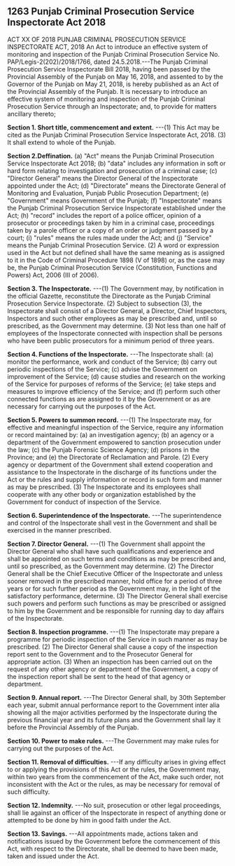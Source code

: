 ## 1263 Punjab Criminal Prosecution Service Inspectorate Act 2018
 
ACT XX OF 2018
PUNJAB CRIMINAL PROSECUTION SERVICE
INSPECTORATE ACT, 2018
An Act to introduce an effective system of monitoring and
inspection of the Punjab Criminal Prosecution Service
No. PAP/Legis-2(202)/2018/1766, dated 24.5.2018.---The Punjab Criminal Prosecution Service Inspectorate Bill 2018, having been passed by the Provincial Assembly of the Punjab on May 16, 2018, and assented to by the Governor of the Punjab on May 21, 2018, is hereby published as an Act of the Provincial Assembly of the Punjab.
It is necessary to introduce an effective system of monitoring and inspection of the Punjab Criminal Prosecution Service through an Inspectorate; and, to provide for matters ancillary thereto;

**Section 1. Short title, commencement and extent.**
---(1) This Act may be cited as the Punjab Criminal Prosecution Service Inspectorate Act, 2018.
   (3) It shall extend to whole of the Punjab.

 
**Section 2.Deffination.**
(a) "Act" means the Punjab Criminal Prosecution Service Inspectorate Act 2018;
(b) "data" includes any information in soft or hard form relating to investigation and prosecution of a criminal case;
(c) "Director General" means the Director General of the Inspectorate appointed under the Act;
(d) "Directorate" means the Directorate General of Monitoring and Evaluation, Punjab Public Prosecution Department;
(e) "Government" means Government of the Punjab;
(f) "Inspectorate" means the Punjab Criminal Prosecution Service Inspectorate established under the Act;
(h) "record" includes the report of a police officer, opinion of a prosecutor or proceedings taken by him in a criminal case, proceedings taken by a parole officer or a copy of an order or judgment passed by a court;
(i) "rules" means the rules made under the Act; and
(j) "Service" means the Punjab Criminal Prosecution Service.
(2) A word or expression used in the Act but not defined shall have the same meaning as is assigned to it in the Code of Criminal Procedure 1898 (V of 1898) or, as the case may be, the Punjab Criminal Prosecution Service (Constitution, Functions and Powers) Act, 2006 (III of 2006).

 
**Section 3. The Inspectorate.**
---(1) The Government may, by notification in the official Gazette, reconstitute the Directorate as the Punjab Criminal Prosecution Service Inspectorate.
   (2) Subject to subsection (3), the Inspectorate shall consist of a Director General, a Director, Chief Inspectors, Inspectors and such other employees as may be prescribed and, until so prescribed, as the Government may determine.
   (3) Not less than one half of employees of the Inspectorate connected with inspection shall be persons who have been public prosecutors for a minimum period of three years.

 
**Section 4. Functions of the Inspectorate.**
---The Inspectorate shall:
   (a) monitor the performance, work and conduct of the Service;
   (b) carry out periodic inspections of the Service;
   (c) advise the Government on improvement of the Service;
   (d) cause studies and research on the working of the Service for purposes of reforms of the Service;
   (e) take steps and measures to improve efficiency of the Service; and
   (f) perform such other connected functions as are assigned to it by the Government or as are necessary for carrying out the purposes of the Act.

 
**Section 5. Powers to summon record.**
---(1) The Inspectorate may, for effective and meaningful inspection of the Service, require any information or record maintained by:
   (a) an investigation agency;
   (b) an agency or a department of the Government empowered to sanction prosecution under the law;
   (c) the Punjab Forensic Science Agency;
   (d) prisons in the Province; and
   (e) the Directorate of Reclamation and Parole.
   (2) Every agency or department of the Government shall extend cooperation and assistance to the Inspectorate in the discharge of its functions under the Act or the rules and supply information or record in such form and manner as may be prescribed.
   (3) The Inspectorate and its employees shall cooperate with any other body or organization established by the Government for conduct of inspection of the Service.

 
**Section 6. Superintendence of the Inspectorate.**
---The superintendence and control of the Inspectorate shall vest in the Government and shall be exercised in the manner prescribed.

 
**Section 7. Director General.**
---(1) The Government shall appoint the Director General who shall have such qualifications and experience and shall be appointed on such terms and conditions as may be prescribed and, until so prescribed, as the Government may determine.
   (2) The Director General shall be the Chief Executive Officer of the Inspectorate and unless sooner removed in the prescribed manner, hold office for a period of three years or for such further period as the Government may, in the light of the satisfactory performance, determine.
   (3) The Director General shall exercise such powers and perform such functions as may be prescribed or assigned to him by the Government and be responsible for running day to day affairs of the Inspectorate.

 
**Section 8. Inspection programme.**
---(1) The Inspectorate may prepare a programme for periodic inspection of the Service in such manner as may be prescribed.
   (2) The Director General shall cause a copy of the inspection report sent to the Government and to the Prosecutor General for appropriate action.
   (3) When an inspection has been carried out on the request of any other agency or department of the Government, a copy of the inspection report shall be sent to the head of that agency or department.

 
**Section 9. Annual report.**
---The Director General shall, by 30th September each year, submit annual performance report to the Government inter alia showing all the major activities performed by the Inspectorate during the previous financial year and its future plans and the Government shall lay it before the Provincial Assembly of the Punjab.

 
**Section 10. Power to make rules.**
---The Government may make rules for carrying out the purposes of the Act.

 
**Section 11. Removal of difficulties.**
---If any difficulty arises in giving effect to or applying the provisions of this Act or the rules, the Government may, within two years from the commencement of the Act, make such order, not inconsistent with the Act or the rules, as may be necessary for removal of such difficulty.

 
**Section 12. Indemnity.**
---No suit, prosecution or other legal proceedings, shall lie against an officer of the Inspectorate in respect of anything done or attempted to be done by him in good faith under the Act.

 
**Section 13. Savings.**
---All appointments made, actions taken and notifications issued by the Government before the commencement of this Act, with respect to the Directorate, shall be deemed to have been made, taken and issued under the Act.

